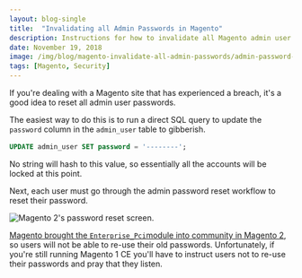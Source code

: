 ```yaml
---
layout: blog-single
title:  "Invalidating all Admin Passwords in Magento"
description: Instructions for how to invalidate all Magento admin user passwords
date: November 19, 2018
image: /img/blog/magento-invalidate-all-admin-passwords/admin-password-reset-screen@2x.jpg
tags: [Magento, Security]
---
```


If you're dealing with a Magento site that has experienced a breach, it's a good idea to reset all admin user passwords.

The easiest way to do this is to run a direct SQL query to update the `password` column in the `admin_user` table to gibberish.

```sql
UPDATE admin_user SET password = '--------';
```

No string will hash to this value, so essentially all the accounts will be locked at this point.

<!-- excerpt_separator -->

Next, each user must go through the admin password reset workflow to reset their password.

<img
  class="rounded shadow"
  src="/img/blog/magento-invalidate-all-admin-passwords/admin-password-reset-screen@1x.jpg"
  srcset="/img/blog/magento-invalidate-all-admin-passwords/admin-password-reset-screen@1x.jpg 1x, /img/blog/magento-invalidate-all-admin-passwords/admin-password-reset-screen@2x.jpg 2x"
  alt="Magento 2's password reset screen.">

[Magento brought the `Enterprise_Pci`module into community in Magento 2](https://github.com/magento/magento2/commit/a54cad00b795db6eb30d3ce0fef796b45847b743), so users will not be able to re-use their old passwords. Unfortunately, if you're still running Magento 1 CE you'll have to instruct users not to re-use their passwords and pray that they listen.


